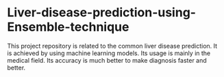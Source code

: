 # Liver-disease-prediction-using-Ensemble-technique
This project repository is related to the common liver disease prediction. It is achieved by using machine learning models. Its usage is mainly in the medical field. Its accuracy is much better to make diagnosis faster and better.
